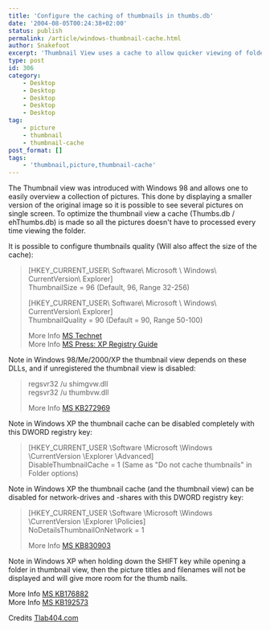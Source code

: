 ```yaml
---
title: 'Configure the caching of thumbnails in thumbs.db'
date: '2004-08-05T00:24:38+02:00'
status: publish
permalink: /article/windows-thumbnail-cache.html
author: Snakefoot
excerpt: 'Thumbnail View uses a cache to allow quicker viewing of folders with pictures, and one can change the quality of these thumbnails.'
type: post
id: 306
category:
    - Desktop
    - Desktop
    - Desktop
    - Desktop
    - Desktop
tag:
    - picture
    - thumbnail
    - thumbnail-cache
post_format: []
tags:
    - 'thumbnail,picture,thumbnail-cache'
---
```

The Thumbnail view was introduced with Windows 98 and allows one to easily overview a collection of pictures. This done by displaying a smaller version of the original image so it is possible to see several pictures on single screen. To optimize the thumbnail view a cache (Thumbs.db / ehThumbs.db) is made so all the pictures doesn't have to processed every time viewing the folder.  
  
 It is possible to configure thumbnails quality (Will also affect the size of the cache):

> \[HKEY\_CURRENT\_USER\\ Software\\ Microsoft \\ Windows\\ CurrentVersion\\ Explorer\]  
>  ThumbnailSize = 96 (Default, 96, Range 32-256)  
>   
>  \[HKEY\_CURRENT\_USER\\ Software\\ Microsoft \\ Windows\\ CurrentVersion\\ Explorer\]  
>  ThumbnailQuality = 90 (Default = 90, Range 50-100)  
>   
>  More Info [MS Technet](http://www.microsoft.com/technet/prodtechnol/winxppro/tips/default.mspx "Tips and Tricks for Windows XP Professional")  
>  More Info [MS Press: XP Registry Guide](http://www.microsoft.com/mspress/books/sampchap/6232.asp "Microsoft Windows XP Registry Guide")

 Note in Windows 98/Me/2000/XP the thumbnail view depends on these DLLs, and if unregistered the thumbnail view is disabled:
 > regsvr32 /u shimgvw.dll  
 > regsvr32 /u thumbvw.dll  
 >   
 >  More Info [MS KB272969](http://support.microsoft.com/kb/272969 "A Description of the Image Preview Feature [Q272969]")

 Note in Windows XP the thumbnail cache can be disabled completely with this DWORD registry key:
 > \[HKEY\_CURRENT\_USER \\Software \\Microsoft \\Windows \\CurrentVersion \\Explorer \\Advanced\]  
 >  DisableThumbnailCache = 1 (Same as "Do not cache thumbnails" in Folder options)

 Note in Windows XP the thumbnail cache (and the thumbnail view) can be disabled for network-drives and -shares with this DWORD registry key:
 > \[HKEY\_CURRENT\_USER \\Software \\Microsoft \\Windows \\CurrentVersion \\Explorer \\Policies\]  
 >  NoDetailsThumbnailOnNetwork = 1  
 >   
 >  More Info [MS KB830903](http://support.microsoft.com/kb/830903 "A file in a network folder opens as read-only or returns an error message that the file type cannot be recognized")

 Note in Windows XP when holding down the SHIFT key while opening a folder in thumbnail view, then the picture titles and filenames will not be displayed and will give more room for the thumb nails.  
  
 More Info [MS KB176882](http://support.microsoft.com/kb/176882 "How to Enable the Thumbnail View for Folders in Windows Explorer [Q176882]")  
 More Info [MS KB192573](http://support.microsoft.com/kb/192573 "Image Previews Not Displayed in Windows Explorer [Q192573]")  
  
 Credits [Tlab404.com](http://tlab404.com/)